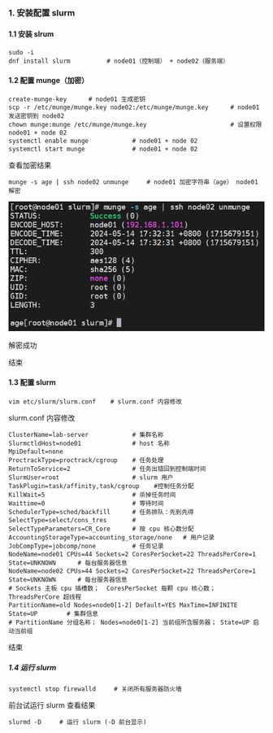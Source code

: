 ### 1. 安装配置 slurm

#### 1.1 安装 slrum

```
sudo -i
dnf install slurm          # node01（控制端） + node02（服务端）
```
#### 1.2 配置 munge（加密）

```
create-munge-key      # node01 生成密钥
scp -r /etc/munge/munge.key node02:/etc/munge/munge.key      # node01 发送密钥到 node02
chown munge:munge /etc/munge/munge.key                       # 设置权限 node01 + node 02
systemctl enable munge            # node01 + node 02
systemctl start munge             # node01 + node 02
```
查看加密结果

```
munge -s age | ssh node02 unmunge     # node01 加密字符串（age） node01 解密
```
![输入图片说明](img/ee0ca600-11d4-11ef-9dfe-a96815f070c5_20240514173251.jpeg)

解密成功

结束

#### 1.3 配置 slurm     



```
vim etc/slurm/slurm.conf    # slurm.conf 内容修改
```
slurm.conf 内容修改

```
ClusterName=lab-server            # 集群名称
SlurmctldHost=node01              # host 名称
MpiDefault=none                    
ProctrackType=proctrack/cgroup    # 任务处理
ReturnToService=2                 # 任务出错回到控制端时间
SlurmUser=root                    # slurm 用户
TaskPlugin=task/affinity,task/cgroup    #控制任务分配
KillWait=5                        # 杀掉任务时间
Waittime=0                        # 等待时间
SchedulerType=sched/backfill      # 任务排队：先到先得
SelectType=select/cons_tres       # 
SelectTypeParameters=CR_Core      # 按 cpu 核心数分配
AccountingStorageType=accounting_storage/none   # 用户记录
JobCompType=jobcomp/none          # 任务记录
NodeName=node01 CPUs=44 Sockets=2 CoresPerSocket=22 ThreadsPerCore=1 State=UNKNOWN      # 每台服务器信息
NodeName=node02 CPUs=44 Sockets=2 CoresPerSocket=22 ThreadsPerCore=1 State=UNKNOWN      # 每台服务器信息
# Sockets 主板 cpu 插槽数；  CoresPerSocket 每颗 cpu 核心数；  ThreadsPerCore 超线程  
PartitionName=old Nodes=node0[1-2] Default=YES MaxTime=INFINITE State=UP        # 集群信息
# PartitionName 分组名称； Nodes=node0[1-2] 当前组所含服务器； State=UP 启动当前组
```
结束

##### 1.4 运行 slurm


```
systemctl stop firewalld     # 关闭所有服务器防火墙 
```
前台试运行 slurm 查看结果

```
slurmd -D     # 运行 slurm (-D 前台显示)
```























